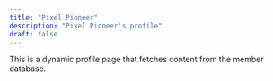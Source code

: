 ```yaml
---
title: "Pixel Pioneer"
description: "Pixel Pioneer's profile"
draft: false
---
```


This is a dynamic profile page that fetches content from the member database.